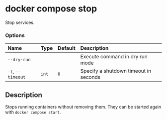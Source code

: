 # docker compose stop

<!---MARKER_GEN_START-->
Stop services.

### Options

| Name              | Type  | Default | Description                           |
|:------------------|:------|:--------|:--------------------------------------|
| `--dry-run`       |       |         | Execute command in dry run mode       |
| `-t`, `--timeout` | `int` | `0`     | Specify a shutdown timeout in seconds |


<!---MARKER_GEN_END-->

## Description

Stops running containers without removing them. They can be started again with `docker compose start`.
